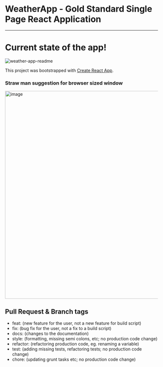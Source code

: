 # WeatherApp - Gold Standard Single Page React Application
---
# Current state of the app!

![weather-app-readme](https://user-images.githubusercontent.com/18235528/152569157-6ed0fb84-02cc-48f4-8935-0c23eab55245.gif)

This project was bootstrapped with [Create React App](https://github.com/facebook/create-react-app).

### Straw man suggestion for browser sized window

<img width="684" alt="image" src="https://user-images.githubusercontent.com/62376093/149377109-72625e26-4e45-4128-9b94-ea4f1f661683.png">

## Pull Request & Branch tags

- feat: (new feature for the user, not a new feature for build script)
- fix: (bug fix for the user, not a fix to a build script)
- docs: (changes to the documentation)
- style: (formatting, missing semi colons, etc; no production code change)
- refactor: (refactoring production code, eg. renaming a variable)
- test: (adding missing tests, refactoring tests; no production code change)
- chore: (updating grunt tasks etc; no production code change)
